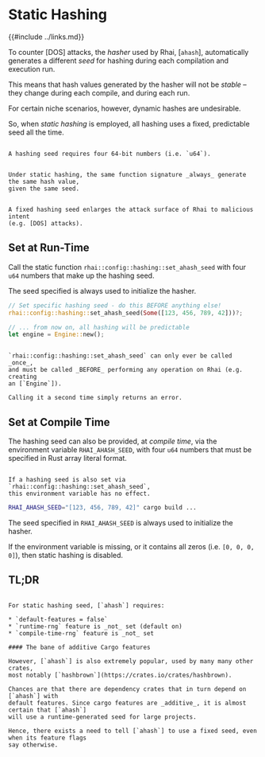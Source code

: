 Static Hashing
==============

{{#include ../links.md}}

To counter [DOS] attacks, the _hasher_ used by Rhai, [`ahash`], automatically generates a different
_seed_ for hashing during each compilation and execution run.

This means that hash values generated by the hasher will not be _stable_ &ndash; they change
during each compile, and during each run.

For certain niche scenarios, however, dynamic hashes are undesirable.

So, when _static hashing_ is employed, all hashing uses a fixed, predictable seed all the time.

```admonish abstract.small "Hashing seed"

A hashing seed requires four 64-bit numbers (i.e. `u64`).
```

```admonish tip.small "Tip: Static hashes are consistent and predictable"

Under static hashing, the same function signature _always_ generate the same hash value,
given the same seed.
```

```admonish warning.small "Warning: Safety considerations"

A fixed hashing seed enlarges the attack surface of Rhai to malicious intent
(e.g. [DOS] attacks).
```


Set at Run-Time
---------------

Call the static function `rhai::config::hashing::set_ahash_seed` with four `u64` numbers that make
up the hashing seed.

The seed specified is always used to initialize the hasher.

```rust
// Set specific hashing seed - do this BEFORE anything else!
rhai::config::hashing::set_ahash_seed(Some([123, 456, 789, 42]))?;

// ... from now on, all hashing will be predictable
let engine = Engine::new();
```

```admonish danger.small "Warning: Only call once"

`rhai::config::hashing::set_ahash_seed` can only ever be called _once_,
and must be called _BEFORE_ performing any operation on Rhai (e.g. creating
an [`Engine`]).

Calling it a second time simply returns an error.
```


Set at Compile Time
-------------------

The hashing seed can also be provided, at _compile time_, via the environment variable
`RHAI_AHASH_SEED`, with four `u64` numbers that must be specified in Rust array literal format.

```admonish warning.small "Warning"

If a hashing seed is also set via `rhai::config::hashing::set_ahash_seed`,
this environment variable has no effect.
```

```sh
RHAI_AHASH_SEED="[123, 456, 789, 42]" cargo build ...
```

The seed specified in `RHAI_AHASH_SEED` is always used to initialize the hasher.

If the environment variable is missing, or it contains all zeros (i.e. `[0, 0, 0, 0]`),
then static hashing is disabled.


TL;DR
-----

~~~admonish question "Why can't we tell `ahash` to use a static (fixed) seed?"

For static hashing seed, [`ahash`] requires:

* `default-features = false`
* `runtime-rng` feature is _not_ set (default on)
* `compile-time-rng` feature is _not_ set

#### The bane of additive Cargo features

However, [`ahash`] is also extremely popular, used by many many other crates,
most notably [`hashbrown`](https://crates.io/crates/hashbrown).

Chances are that there are dependency crates that in turn depend on [`ahash`] with
default features. Since cargo features are _additive_, it is almost certain that [`ahash`]
will use a runtime-generated seed for large projects.

Hence, there exists a need to tell [`ahash`] to use a fixed seed, even when its feature flags
say otherwise.
~~~
